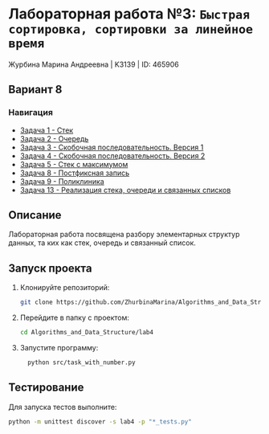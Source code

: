 # Лабораторная работа №3: `Быстрая сортировка, сортировки за линейное время`

Журбина Марина Андреевна | K3139 | ID: 465906
## Вариант 8
### Навигация

- [Задача 1 -  Стек](task1/task1.md)
- [Задача 2 -  Очередь](task2/task2.md)
- [Задача 3 -  Скобочная последовательность. Версия 1](task3/task3.md)
- [Задача 4 - Скобочная последовательность. Версия 2](task4/task4.md)
- [Задача 5 - Стек с максимумом](task5/task5.md)
- [Задача 8 -  Постфиксная запись](task8/task8.md)
- [Задача 9 - Поликлиника](task9/task9.md)
- [Задача 13 - Реализация стека, очереди и связанных списков](task13/task13.md)

## Описание

Лабораторная работа посвящена разбору элементарных структур данных, та
ких как стек, очередь и связанный список.

## Запуск проекта
1. Клонируйте репозиторий:
   ```bash
   git clone https://github.com/ZhurbinaMarina/Algorithms_and_Data_Structure.git
   ```
2. Перейдите в папку с проектом:
   ```bash
   cd Algorithms_and_Data_Structure/lab4
   ```
3. Запустите программу:
   ```bash
     python src/task_with_number.py
   ```

## Тестирование
Для запуска тестов выполните:
```bash
python -m unittest discover -s lab4 -p "*_tests.py"
```
